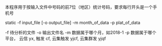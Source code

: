 本程序用于按输入文件中号码的前7位（地区）统计号码，要求每行开头是一个手机号

static -f input_file [-o output_file] -m month_of_data -p plat_of_data

-f  待分析的文件
-o  输出文件名
-m  数据属于哪个月，如2018-1
-p  数据属于哪个平台，
        云信          yx,
        触发          cf,
        云集触发      yjcf,
        云集群发      yjqf